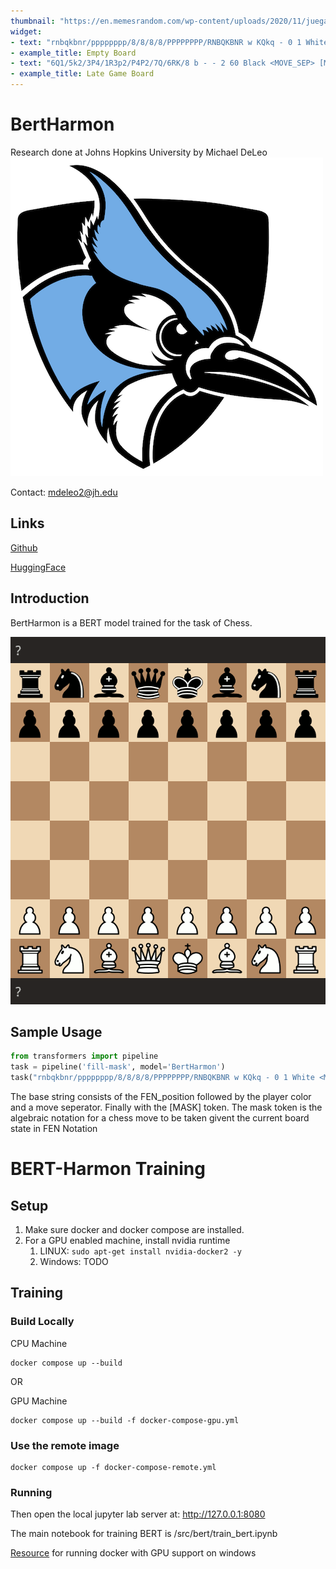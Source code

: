 ```yaml
---
thumbnail: "https://en.memesrandom.com/wp-content/uploads/2020/11/juega-ajedrez.jpeg"
widget:
- text: "rnbqkbnr/pppppppp/8/8/8/8/PPPPPPPP/RNBQKBNR w KQkq - 0 1 White <MOVE_SEP> [MASK]"
- example_title: Empty Board
- text: "6Q1/5k2/3P4/1R3p2/P4P2/7Q/6RK/8 b - - 2 60 Black <MOVE_SEP> [MASK]"
- example_title: Late Game Board
---
```




# BertHarmon

Research done at Johns Hopkins University by Michael DeLeo![iu-13](logo.png)

Contact: mdeleo2@jh.edu

## Links

[Github](https://github.com/deleomike/NLP-Chess)

[HuggingFace](https://huggingface.co/squish/BertHarmon)

## Introduction

BertHarmon is a BERT model trained for the task of Chess.

![IMG_0145](chess-example.GIF)

## Sample Usage

```python
from transformers import pipeline
task = pipeline('fill-mask', model='BertHarmon')
task("rnbqkbnr/pppppppp/8/8/8/8/PPPPPPPP/RNBQKBNR w KQkq - 0 1 White <MOVE_SEP> [MASK]")
```

The base string consists of the FEN_position followed by the player color and a move seperator. Finally with the [MASK] token. The mask token is the algebraic notation for a chess move to be taken givent the current board state in FEN Notation

# BERT-Harmon Training

## Setup

1. Make sure docker and docker compose are installed.
2. For a GPU enabled machine, install nvidia runtime
   1. LINUX: ```sudo apt-get install nvidia-docker2 -y```
   2. Windows: TODO

## Training

### Build Locally

CPU Machine
```commandline
docker compose up --build
```

OR

GPU Machine

```commandline
docker compose up --build -f docker-compose-gpu.yml
```

### Use the remote image

```commandline
docker compose up -f docker-compose-remote.yml
```

### Running

Then open the local jupyter lab server at: http://127.0.0.1:8080

The main notebook for training BERT is /src/bert/train_bert.ipynb

[Resource](https://www.datalearnings.com/how-to-run-tensorflow-using-nvidia-cuda-and-docker-on-windows-wsl/) for running docker with GPU support on windows


